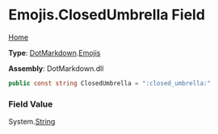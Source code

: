# Emojis\.ClosedUmbrella Field

[Home](../../../README.md)

**Type**: [DotMarkdown](../../README.md)\.[Emojis](../README.md)

**Assembly**: DotMarkdown\.dll

```csharp
public const string ClosedUmbrella = ":closed_umbrella:"
```

### Field Value

System\.[String](https://docs.microsoft.com/en-us/dotnet/api/system.string)